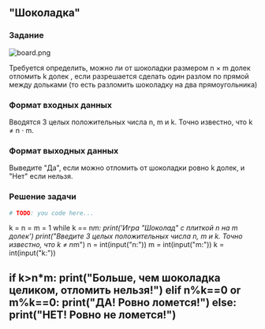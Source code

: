 ## "Шоколадка"

### Задание

![board.png](img/chocolat_lines.png)

Требуется определить, можно ли от шоколадки размером n × m долек отломить k долек , если разрешается сделать один разлом
по прямой между дольками (то есть разломить шоколадку на два прямоугольника)

### Формат входных данных

Вводятся 3 целых положительных числа n, m и k. Точно известно, что k ≠ n ⋅ m.

### Формат выходных данных

Выведите "Да", если можно отломить от шоколадки ровно k долек, и "Нет" если нельзя.

### Решение задачи

```python
# TODO: you code here...
```
k = n = m = 1
while k == n*m:
    print('Игра "Шоколад" с плиткой n на m долек')
    print("Введите 3 целых положительных числа n, m и k. Точно известно, что k ≠ n*m")
    n = int(input("n:"))
    m = int(input("m:"))
    k = int(input("k:"))

if k>n*m:
    print("Больше, чем шоколадка целиком, отломить нельзя!")
elif n%k==0 or m%k==0:
    print("ДА! Ровно ломется!")
else:
    print("НЕТ! Ровно не ломется!")
---

